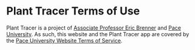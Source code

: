 # Plant Tracer Terms of Use
Plant Tracer is a project of [Associate Professor Eric Brenner](https://www.pace.edu/profile/eric-brenner) and [Pace University](https://www.pace.edu/). 
As such, this website and the Plant Tracer app are covered by the [Pace University Website Terms of Service](https://pacebound.pace.edu/terms).
